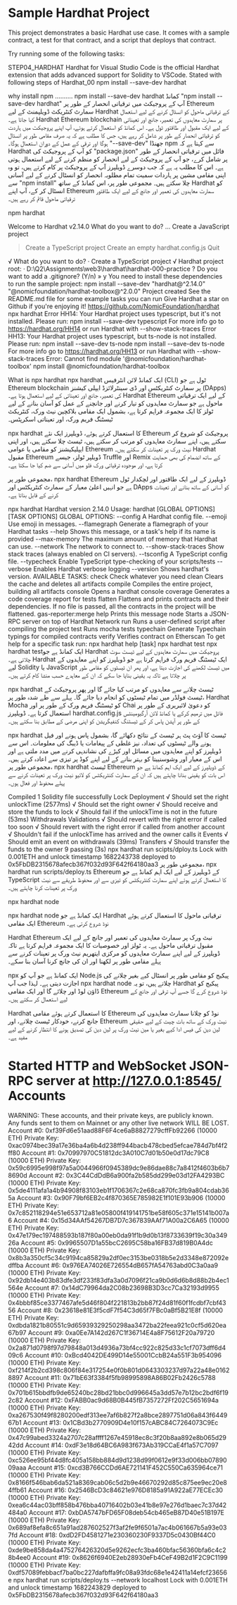 # Sample Hardhat Project

This project demonstrates a basic Hardhat use case. It comes with a sample contract, a test for that contract, and a script that deploys that contract.

Try running some of the following tasks:

STEP04_HARDHAT
Hardhat for Visual Studio Code is the official Hardhat extension that adds advanced support for Solidity to VSCode. 
Stated with following steps of Hardhat_00
 npm install --save-dev hardhat

why install npm ……….  npm install --save-dev hardhat
کمانڈ "npm install --save-dev hardhat" آپ کے پروجیکٹ میں ترقیاتی انحصار کے طور پر Ethereum سمارٹ کنٹریکٹ ڈویلپمنٹ کے لیے Hardhat کے ترقیاتی ماحول کو انسٹال کرنے کے لیے استعمال کیا جاتا ہے۔
Hardhat Ethereum blockchain پر سمارٹ معاہدوں کی تعمیر، جانچ اور تعیناتی کے لیے ایک مقبول اور طاقتور ٹول ہے۔ اس کمانڈ کو استعمال کرتے ہوئے، آپ اپنے پروجیکٹ میں ہاردت کو ترقیاتی انحصار کے طور پر شامل کر رہے ہیں، جس کا مطلب ہے کہ یہ صرف مقامی طور پر انسٹال ہوگا اور ترقی کے عمل کے دوران استعمال ہوگا۔
"--save-dev" جھنڈا npm سے کہتا ہے کہ Hardhat کو آپ کے پروجیکٹ کی "package.json" فائل میں ترقیاتی انحصار کے طور پر شامل کرے، جو آپ کے پروجیکٹ کے لیے انحصار کو منظم کرنے کے لیے استعمال ہوتی ہے۔ اس کا مطلب یہ ہے کہ جب دوسرے ڈویلپرز آپ کے پروجیکٹ پر کام کرتے ہیں، تو وہ اپنی مقامی مشین پر ہاردات سمیت تمام مطلوبہ انحصار کو انسٹال کرنے کے لیے آسانی سے "npm install" چلا سکتے ہیں۔
مجموعی طور پر، اس کمانڈ کے ساتھ Hardhat کو انسٹال کر کے، آپ اپنے Ethereum سمارٹ معاہدوں کی تعمیر اور جانچ کے لیے ایک طاقتور ترقیاتی ماحول قائم کر رہے ہیں۔

npm hardhat

Welcome to Hardhat v2.14.0
    What do you want to do? ...
    Create a JavaScript project
>  Create a TypeScript project
    Create an empty hardhat.config.js
    Quit

√ What do you want to do? · Create a TypeScript project
√ Hardhat project root: · D:\Q2\Assignments\web3\hardhat\hardhat-000-practice
? Do you want to add a .gitignore? (Y/n) » y
You need to install these dependencies to run the sample project:
  npm install --save-dev "hardhat@^2.14.0" "@nomicfoundation/hardhat-toolbox@^2.0.0"
Project created
See the README.md file for some example tasks you can run
Give Hardhat a star on Github if you're enjoying it!
     https://github.com/NomicFoundation/hardhat
npx hardhat
Error HH14: Your Hardhat project uses typescript, but it's not installed.
Please run: 
npm install --save-dev typescript
For more info go to https://hardhat.org/HH14 or run Hardhat with --show-stack-traces
Error HH13: Your Hardhat project uses typescript, but ts-node is not installed.
Please run: npm install --save-dev ts-node
npm install --save-dev ts-node
For more info go to https://hardhat.org/HH13 or run Hardhat with --show-stack-traces
Error: Cannot find module '@nomicfoundation/hardhat-toolbox'
npm install @nomicfoundation/hardhat-toolbox

What is npx hardhat
npx hardhat ایک کمانڈ لائن انٹرفیس (CLI) ٹول ہے جو Ethereum blockchain پر سمارٹ کنٹریکٹس اور ڈی سینٹرلائزڈ ایپلی کیشنز (DApps) کی تعمیر، جانچ اور تعیناتی کے لیے استعمال ہوتا ہے۔ Hardhat Ethereum کے لیے ایک ترقیاتی ماحول ہے جو سمارٹ معاہدوں کو تیار کرنے اور جانچنے کے عمل کو آسان بنانے کے لیے ٹولز کا ایک مجموعہ فراہم کرتا ہے، بشمول ایک مقامی بلاکچین نیٹ ورک، کنٹریکٹ ٹیسٹنگ فریم ورک، اور تعیناتی اسکرپٹس۔

npx hardhat کا استعمال کرتے ہوئے، ڈویلپرز ایک نئے Ethereum پروجیکٹ کو شروع کر سکتے ہیں، اپنے سمارٹ معاہدوں کو مرتب کر سکتے ہیں، ٹیسٹ چلا سکتے ہیں، اور اپنی ایپلیکیشنز کو مقامی یا عوامی Ethereum نیٹ ورک پر تعینات کر سکتے ہیں۔ Hardhat مقبول Ethereum ڈویلپر ٹولز، جیسے Truffle اور Remix کے ساتھ انضمام کی بھی حمایت کرتا ہے، اور موجودہ ترقیاتی ورک فلو میں آسانی سے ضم کیا جا سکتا ہے۔

مجموعی طور پر، npx hardhat Ethereum ڈویلپرز کے لیے ایک طاقتور اور لچکدار ٹول ہے جو انہیں اعلیٰ معیار کے سمارٹ کنٹریکٹس اور DApps کو آسانی کے ساتھ بنانے اور تعینات کرنے کے قابل بناتا ہے۔

npx hardhat
Hardhat version 2.14.0
Usage: hardhat [GLOBAL OPTIONS] <TASK> [TASK OPTIONS]
GLOBAL OPTIONS:
  --config            	A Hardhat config file.
  --emoji               	Use emoji in messages.
  --flamegraph      	Generate a flamegraph of your Hardhat tasks
  --help                	Shows this message, or a task's help if its name is provided
  --max-memory      	The maximum amount of memory that Hardhat can use.
  --network             	The network to connect to.
  --show-stack-traces   Show stack traces (always enabled on CI servers).
  --tsconfig            	A TypeScript config file.
  --typecheck          	Enable TypeScript type-checking of your scripts/tests
  --verbose             	Enables Hardhat verbose logging
  --version             	Shows hardhat's version.
AVAILABLE TASKS:
  check                 	Check whatever you need
  clean                 	Clears the cache and deletes all artifacts
  compile               	Compiles the entire project, building all artifacts
  console               	Opens a hardhat console
  coverage              	Generates a code coverage report for tests
  flatten               	Flattens and prints contracts and their dependencies. If no file is passed, all the contracts in the project will be flattened.
  gas-reporter:merge
  help                  	Prints this message
  node                  	Starts a JSON-RPC server on top of Hardhat Network
  run                   	Runs a user-defined script after compiling the project
  test                  	Runs mocha tests
  typechain             	Generate Typechain typings for compiled contracts
  verify                Verifies contract on Etherscan
To get help for a specific task run: npx hardhat help [task]
npx hardhat test
npx hardhat testایک کمانڈ ہے جو Hardhat پروجیکٹ میں سمارٹ معاہدوں کے لیے ٹیسٹ سوٹ چلاتی ہے۔ Hardhat ایک ٹیسٹنگ فریم ورک فراہم کرتا ہے جو ڈویلپرز کو اپنے معاہدوں کے لیے Solidity یا JavaScript میں ٹیسٹ لکھنے کی اجازت دیتا ہے، اور پھر ان ٹیسٹوں کو مقامی طور پر چلاتا ہے تاکہ یہ یقینی بنایا جا سکے کہ ان کے معاہدے حسب منشا کام کرتے ہیں۔

npx hardhat ٹیسٹ چلانے سے معاہدوں کو مرتب کیا جائے گا اور پھر پروجیکٹ کے ٹیسٹ فولڈر میں تمام ٹیسٹوں کو انجام دیا جائے گا۔ پہلے سے طے شدہ طور پر، Hardhat Mocha کو ٹیسٹنگ فریم ورک کے طور پر اور Chai کو دعویٰ لائبریری کے طور پر استعمال کرتا ہے۔ ڈویلپرز hardhat.config.js فائل میں ترمیم کرکے یا کمانڈ لائن آرگیومینٹس کے طور پر آپشن پاس کر کے ٹیسٹنگ کنفیگریشن کو اپنی مرضی کے مطابق بنا سکتے ہیں۔

npx hardhat ٹیسٹ کا آؤٹ پٹ ہر ٹیسٹ کے نتائج دکھائے گا، بشمول پاس ہونے اور فیل ہونے والے ٹیسٹوں کی تعداد، نیز غلطی کے پیغامات یا ڈیبگ کی معلومات۔ اس سے ڈویلپرز کو اپنے معاہدوں میں مسائل اور کیڑے کی نشاندہی کرنے میں مدد ملتی ہے اور اس کے معیار اور وشوسنییتا کو بہتر بنانے کے لیے اپنے کوڈ پر تیزی سے اعادہ کرتے ہیں۔ مجموعی طور پر، npx hardhat ٹیسٹ Ethereum کے ڈویلپرز کے لیے ایک اہم کمانڈ ہے جو اس بات کو یقینی بنانا چاہتے ہیں کہ ان کے سمارٹ کنٹریکٹس کو لائیو نیٹ ورک پر تعینات کرنے سے پہلے محفوظ اور فعال ہوں۔

Compiled 1 Solidity file successfully
  Lock
    Deployment
      √ Should set the right unlockTime (2577ms)
      √ Should set the right owner
      √ Should receive and store the funds to lock
      √ Should fail if the unlockTime is not in the future (53ms)
    Withdrawals
      Validations
        √ Should revert with the right error if called too soon
        √ Should revert with the right error if called from another account
        √ Shouldn't fail if the unlockTime has arrived and the owner calls it
      Events
        √ Should emit an event on withdrawals (39ms)
      Transfers
        √ Should transfer the funds to the owner
  9 passing (3s)
npx hardhat run scipts/dploy.ts
Lock with 0.001ETH and unlock timestamp 1682243738 deployed to 0x5FbDB2315678afecb367f032d93F642f64180aa3
مجموعی طور پر، npx hardhat run scripts/deploy.ts Ethereum کے ڈویلپرز کے لیے ایک اہم کمانڈ ہے جو TypeScript کا استعمال کرتے ہوئے اپنے سمارٹ کنٹریکٹس کو تیزی سے اور محفوظ طریقے سے نیٹ ورک پر تعینات کرنا چاہتے ہیں۔

npx hardhat node

npx hardhat node ایک کمانڈ ہے جو Hardhat ترقیاتی ماحول کا استعمال کرتے ہوئے ایک مقامی Ethereum نوڈ شروع کرتی ہے۔

Hardhat Ethereum نیٹ ورک پر سمارٹ معاہدوں کی تعمیر اور جانچ کے لیے ایک مقبول ترقیاتی ماحول ہے۔ یہ ٹولز اور خصوصیات کا ایک مجموعہ فراہم کرتا ہے تاکہ ڈویلپرز کے لیے اپنے سمارٹ معاہدوں کو مرکزی ایتھریم نیٹ ورک پر تعینات کرنے سے پہلے مقامی طور پر لکھنا اور ان کی جانچ کرنا آسان بنا سکے۔

npx ایک کمانڈ ہے جو آپ کو Node.js پیکیج کو مقامی طور پر انسٹال کیے بغیر چلانے کی اجازت دیتی ہے۔ لہذا جب آپ npx hardhat node چلاتے ہیں، تو یہ Hardhat پیکیج کو ڈاؤن لوڈ اور چلائے گا اور ایک مقامی Ethereum نوڈ شروع کرے گا جسے آپ ترقی اور جانچ کے لیے استعمال کر سکتے ہیں۔

Hardhat کا استعمال کرتے ہوئے مقامی Ethereum نوڈ کو چلانا سمارٹ معاہدوں کی جانچ کرنے، خودکار ٹیسٹ چلانے، اور Ethereum نیٹ ورک کے ساتھ بات چیت کے لیے حقیقی لین دین کی فیس ادا کیے بغیر یا مین نیٹ ورک پر لین دین کی تصدیق ہونے کا انتظار کرنے کے لیے مفید ہے۔

Started HTTP and WebSocket JSON-RPC server at http://127.0.0.1:8545/
Accounts
========
WARNING: These accounts, and their private keys, are publicly known.     
Any funds sent to them on Mainnet or any other live network WILL BE LOST.
Account #0: 0xf39Fd6e51aad88F6F4ce6aB8827279cffFb92266 (10000 ETH)
Private Key: 0xac0974bec39a17e36ba4a6b4d238ff944bacb478cbed5efcae784d7bf4f2ff80
Account #1: 0x70997970C51812dc3A010C7d01b50e0d17dc79C8 (10000 ETH)
Private Key: 0x59c6995e998f97a5a0044966f0945389dc9e86dae88c7a8412f4603b6b78690d
Account #2: 0x3C44CdDdB6a900fa2b585dd299e03d12FA4293BC (10000 ETH)
Private Key: 0x5de4111afa1a4b94908f83103eb1f1706367c2e68ca870fc3fb9a804cdab365a
Account #3: 0x90F79bf6EB2c4f870365E785982E1f101E93b906 (10000 ETH)
Private Key: 0x7c852118294e51e653712a81e05800f419141751be58f605c371e15141b007a6
Account #4: 0x15d34AAf54267DB7D7c367839AAf71A00a2C6A65 (10000 ETH)
Private Key: 0x47e179ec197488593b187f80a00eb0da91f1b9d0b13f8733639f19c30a34926a
Account #5: 0x9965507D1a55bcC2695C58ba16FB37d819B0A4dc (10000 ETH)
Private Key: 0x8b3a350cf5c34c9194ca85829a2df0ec3153be0318b5e2d3348e872092edffba
Account #6: 0x976EA74026E726554dB657fA54763abd0C3a0aa9 (10000 ETH)
Private Key: 0x92db14e403b83dfe3df233f83dfa3a0d7096f21ca9b0d6d6b8d88b2b4ec1564e
Account #7: 0x14dC79964da2C08b23698B3D3cc7Ca32193d9955 (10000 ETH)
Private Key: 0x4bbbf85ce3377467afe5d46f804f221813b2bb87f24d81f60f1fcdbf7cbf4356
Account #8: 0x23618e81E3f5cdF7f54C3d65f7FBc0aBf5B21E8f (10000 ETH)
Private Key: 0xdbda1821b80551c9d65939329250298aa3472ba22feea921c0cf5d620ea67b97
Account #9: 0xa0Ee7A142d267C1f36714E4a8F75612F20a79720 (10000 ETH)
Private Key: 0x2a871d0798f97d79848a013d4936a73bf4cc922c825d33c1cf7073dff6d409c6
Account #10: 0xBcd4042DE499D14e55001CcbB24a551F3b954096 (10000 ETH)
Private Key: 0xf214f2b2cd398c806f84e317254e0f0b801d0643303237d97a22a48e01628897
Account #11: 0x71bE63f3384f5fb98995898A86B02Fb2426c5788 (10000 ETH)
Private Key: 0x701b615bbdfb9de65240bc28bd21bbc0d996645a3dd57e7b12bc2bdf6f192c82
Account #12: 0xFABB0ac9d68B0B445fB7357272Ff202C5651694a (10000 ETH)
Private Key: 0xa267530f49f8280200edf313ee7af6b827f2a8bce2897751d06a843f644967b1
Account #13: 0x1CBd3b2770909D4e10f157cABC84C7264073C9Ec (10000 ETH)
Private Key: 0x47c99abed3324a2707c28affff1267e45918ec8c3f20b8aa892e8b065d2942dd
Account #14: 0xdF3e18d64BC6A983f673Ab319CCaE4f1a57C7097 (10000 ETH)
Private Key: 0xc526ee95bf44d8fc405a158bb884d9d1238d99f0612e9f33d006bb0789009aaa
Account #15: 0xcd3B766CCDd6AE721141F452C550Ca635964ce71 (10000 ETH)
Private Key: 0x8166f546bab6da521a8369cab06c5d2b9e46670292d85c875ee9ec20e84ffb61
Account #16: 0x2546BcD3c84621e976D8185a91A922aE77ECEc30 (10000 ETH)
Private Key: 0xea6c44ac03bff858b476bba40716402b03e41b8e97e276d1baec7c37d42484a0
Account #17: 0xbDA5747bFD65F08deb54cb465eB87D40e51B197E (10000 ETH)
Private Key: 0x689af8efa8c651a91ad287602527f3af2fe9f6501a7ac4b061667b5a93e037fd
Account #18: 0xdD2FD4581271e230360230F9337D5c0430Bf44C0 (10000 ETH)
Private Key: 0xde9be858da4a475276426320d5e9262ecfc3ba460bfac56360bfa6c4c28b4ee0
Account #19: 0x8626f6940E2eb28930eFb4CeF49B2d1F2C9C1199 (10000 ETH)
Private Key: 0xdf57089febbacf7ba0bc227dafbffa9fc08a93fdc68e1e42411a14efcf23656e
npx hardhat run scripts/deploy.ts --network localhost
Lock with 0.001ETH and unlock timestamp 1682243829 deployed to 0x5FbDB2315678afecb367f032d93F642f64180aa3



